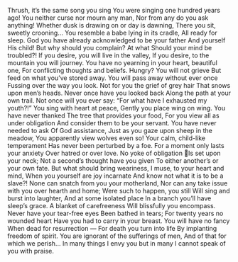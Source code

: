 Thrush, it’s the same song you sing
You were singing one hundred years ago!
You neither curse nor mourn any man,
Nor from any do you ask anything!
Whether dusk is drawing on or day is dawning,
There you sit, sweetly crooning...
You resemble a babe lying in its cradle,
All ready for sleep.
God you have already acknowledged to be your father
And yourself His child!
But why should you complain? At what
Should your mind be troubled?!
If you desire, you will live in the valley,
If you desire, to the mountain you will journey.
You have no yearning in your heart, beautiful one,
For conflicting thoughts and beliefs.
Hungry? You will not grieve
But feed on what you’ve stored away.
You will pass away without ever once
Fussing over the way you look.
Not for you the grief of grey hair
That snows upon men’s heads.
Never once have you looked back
Along the path at your own trail.
Not once will you ever say:
“For what have I exhausted my youth?!”
You sing with heart at peace,
Gently you place wing on wing.
You have never thanked
The tree that provides your food,
For you view all as under obligation
And consider them to be your servant.
You have never needed to ask
Of God assistance,
Just as you gaze upon sheep in the meadow,
You apparently view wolves even so!
Your calm, child-like temperament
Has never been perturbed by a foe.
For a moment only lasts your anxiety
Over hatred or over love.
No yoke of obligation
Is set upon your neck;
Not a second’s thought have you given
To either another’s or your own fate.
But what should bring weariness,
I muse, to your heart and mind,
When you yourself are joy incarnate
And know not what it is to be a slave?!
None can snatch from you your motherland,
Nor can any take issue with you over hearth and home;
Were such to happen, you still
Will sing and burst into laughter,
And at some isolated place
In a branch you’ll have sleep’s grace.
A blanket of carefreeness
Will blissfully you encompass.
Never have your tear-free eyes
Been bathed in tears;
For twenty years no wounded heart
Have you had to carry in your breast.
You will have no fancy
When dead for resurrection —
For death you turn into life
By implanting freedom of spirit.
You are ignorant of the sufferings of men,
And of that for which we perish...
In many things I envy you but in many
I cannot speak of you with praise.